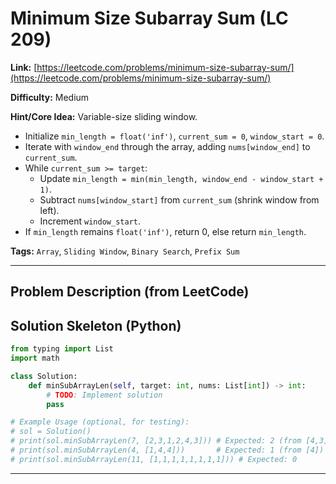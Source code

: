 # Minimum Size Subarray Sum (LC 209)

**Link:** [https://leetcode.com/problems/minimum-size-subarray-sum/](https://leetcode.com/problems/minimum-size-subarray-sum/)

**Difficulty:** Medium

**Hint/Core Idea:**
Variable-size sliding window.
- Initialize `min_length = float('inf')`, `current_sum = 0`, `window_start = 0`.
- Iterate with `window_end` through the array, adding `nums[window_end]` to `current_sum`.
- While `current_sum >= target`:
    - Update `min_length = min(min_length, window_end - window_start + 1)`.
    - Subtract `nums[window_start]` from `current_sum` (shrink window from left).
    - Increment `window_start`.
- If `min_length` remains `float('inf')`, return 0, else return `min_length`.

**Tags:** `Array`, `Sliding Window`, `Binary Search`, `Prefix Sum`

---
## Problem Description (from LeetCode)

<!-- Placeholder for the full problem description from LeetCode.
     Copy the problem description here from the LeetCode page for easy reference.
     Example: Given an array of positive integers nums and a positive integer target, return the minimal length of a subarray whose sum is greater than or equal to target. If there is no such subarray, return 0 instead.
-->


## Solution Skeleton (Python)

```python
from typing import List
import math

class Solution:
    def minSubArrayLen(self, target: int, nums: List[int]) -> int:
        # TODO: Implement solution
        pass

# Example Usage (optional, for testing):
# sol = Solution()
# print(sol.minSubArrayLen(7, [2,3,1,2,4,3])) # Expected: 2 (from [4,3])
# print(sol.minSubArrayLen(4, [1,4,4]))       # Expected: 1 (from [4])
# print(sol.minSubArrayLen(11, [1,1,1,1,1,1,1,1])) # Expected: 0
```
---
